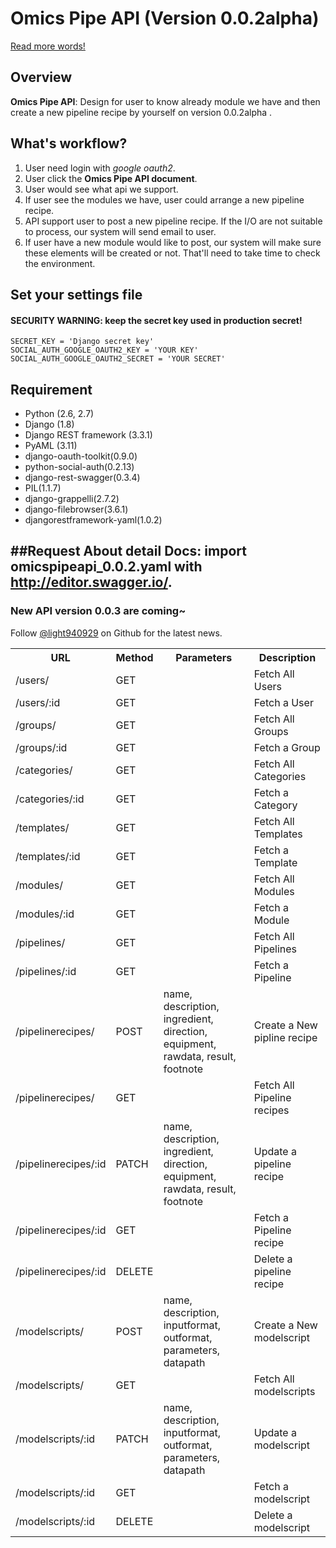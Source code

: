 
# Omics Pipe API (Version 0.0.2alpha)

[Read more words!](http://aws1niagads.org:8000/about/)

## Overview

**Omics Pipe API**: Design for user to know already module we have and then create a new pipeline recipe by yourself on version 0.0.2alpha .


## What's workflow?

1. User need login with *google oauth2*.
2. User click the **Omics Pipe API document**.
3. User would see what api we support.
4. If user see the modules we have, user could arrange a new pipeline recipe.
5. API support user to post a new pipeline recipe. If the I/O are not suitable to process, our system will send email to user.
6. If user have a new module would like to post, our system will make sure these elements will be created or not. That'll need to take time to check the environment.

## Set your settings file
#### SECURITY WARNING: keep the secret key used in production secret!

```
SECRET_KEY = 'Django secret key'
SOCIAL_AUTH_GOOGLE_OAUTH2_KEY = 'YOUR KEY'
SOCIAL_AUTH_GOOGLE_OAUTH2_SECRET = 'YOUR SECRET'
```

##


## Requirement
* Python (2.6, 2.7)
* Django (1.8)
* Django REST framework (3.3.1)
* PyAML (3.11)
* django-oauth-toolkit(0.9.0)
* python-social-auth(0.2.13)
* django-rest-swagger(0.3.4)
* PIL(1.1.7)
* django-grappelli(2.7.2)
* django-filebrowser(3.6.1)
* djangorestframework-yaml(1.0.2)

##Request
About detail Docs: import omicspipeapi_0.0.2.yaml with http://editor.swagger.io/.
--------
<table>
 <tr>
   <th>URL</th>
   <th>Method</th>
   <th>Parameters</th>
   <th>Description</th>
 </tr>
  <tr>
  <td>/users/</td>
  <td>GET</td>
  <td></td>
  <td>Fetch All Users</td>
 </tr>
 <tr>
  <td>/users/:id</td>
  <td>GET</td>
  <td></td>
  <td>Fetch a User</td>
 </tr>
 <tr>
  <td>/groups/</td>
  <td>GET</td>
  <td></td>
  <td>Fetch All Groups</td>
 </tr>
 <tr>
  <td>/groups/:id</td>
  <td>GET</td>
  <td></td>
  <td>Fetch a Group</td>
 </tr>
 <tr>
  <td>/categories/</td>
  <td>GET</td>
  <td></td>
  <td>Fetch All Categories</td>
 </tr>
 <tr>
  <td>/categories/:id</td>
  <td>GET</td>
  <td></td>
  <td>Fetch a Category</td>
 </tr>
 <tr>
  <td>/templates/</td>
  <td>GET</td>
  <td></td>
  <td>Fetch All Templates</td>
 </tr>
 <tr>
  <td>/templates/:id</td>
  <td>GET</td>
  <td></td>
  <td>Fetch a Template</td>
 </tr>
 <tr>
  <td>/modules/</td>
  <td>GET</td>
  <td></td>
  <td>Fetch All Modules</td>
 </tr>
 <tr>
  <td>/modules/:id</td>
  <td>GET</td>
  <td></td>
  <td>Fetch a Module</td>
 </tr>
 <tr>
  <td>/pipelines/</td>
  <td>GET</td>
  <td></td>
  <td>Fetch All Pipelines</td>
 </tr>
 <tr>
  <td>/pipelines/:id</td>
  <td>GET</td>
  <td></td>
  <td>Fetch a Pipeline</td>
 </tr>
 <tr>
  <td>/pipelinerecipes/</td>
  <td>POST</td>
  <td>name, description, ingredient, direction, equipment, rawdata, result, footnote</td>
  <td>Create a New pipline recipe</td>
 </tr>
 <tr>
  <td>/pipelinerecipes/</td>
  <td>GET</td>
  <td></td>
  <td>Fetch All Pipeline recipes</td>
 </tr>
 <tr>
 <td>/pipelinerecipes/:id</td>
  <td>PATCH</td>
  <td>name, description, ingredient, direction, equipment, rawdata, result, footnote</td>
  <td>Update a pipeline recipe</td>
 </tr>
 <tr>
  <td>/pipelinerecipes/:id</td>
  <td>GET</td>
  <td></td>
  <td>Fetch a Pipeline recipe</td>
 </tr>
 <tr>
  <td>/pipelinerecipes/:id</td>
  <td>DELETE</td>
  <td></td>
  <td>Delete a pipeline recipe</td>
 </tr>
 <tr>
  <td>/modelscripts/</td>
  <td>POST</td>
  <td>name, description, inputformat, outformat, parameters, datapath</td>
  <td>Create a New modelscript</td>
 </tr>
 <tr>
  <td>/modelscripts/</td>
  <td>GET</td>
  <td></td>
  <td>Fetch All modelscripts</td>
 </tr>
 <tr>
 <td>/modelscripts/:id</td>
  <td>PATCH</td>
  <td>name, description, inputformat, outformat, parameters, datapath</td>
  <td>Update a modelscript</td>
 </tr>
 <tr>
  <td>/modelscripts/:id</td>
  <td>GET</td>
  <td></td>
  <td>Fetch a modelscript</td>
 </tr>
 <tr>
  <td>/modelscripts/:id</td>
  <td>DELETE</td>
  <td></td>
  <td>Delete a modelscript</td>
 </tr>


### New API version 0.0.3 are coming~

Follow [@light940929](https://github.com/light940929/omics_api) on Github for the latest news.
